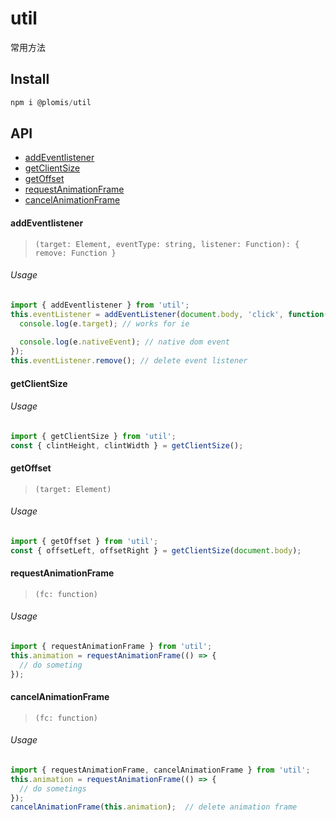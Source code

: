 # util
常用方法

## Install
```js
npm i @plomis/util
```

## API

* [addEventlistener](#addEventlistener)
* [getClientSize](#getClientSize)
* [getOffset](#getOffset)
* [requestAnimationFrame](#requestAnimationFrame)
* [cancelAnimationFrame](#cancelAnimationFrame)


#### addEventlistener

> `(target: Element, eventType: string, listener: Function): { remove: Function }`

###### Usage

```js
import { addEventlistener } from 'util';
this.eventListener = addEventListener(document.body, 'click', function(e){
  console.log(e.target); // works for ie
  
  console.log(e.nativeEvent); // native dom event
});
this.eventListener.remove(); // delete event listener
```

#### getClientSize

###### Usage

```js
import { getClientSize } from 'util';
const { clintHeight, clintWidth } = getClientSize();
```

#### getOffset

> `(target: Element)`

###### Usage

```js
import { getOffset } from 'util';
const { offsetLeft, offsetRight } = getClientSize(document.body);
```


#### requestAnimationFrame

> `(fc: function)`

###### Usage

```js
import { requestAnimationFrame } from 'util';
this.animation = requestAnimationFrame(() => {
  // do someting
});
```

#### cancelAnimationFrame

> `(fc: function)`

###### Usage

```js
import { requestAnimationFrame, cancelAnimationFrame } from 'util';
this.animation = requestAnimationFrame(() => {
  // do sometings
});
cancelAnimationFrame(this.animation);  // delete animation frame
```
